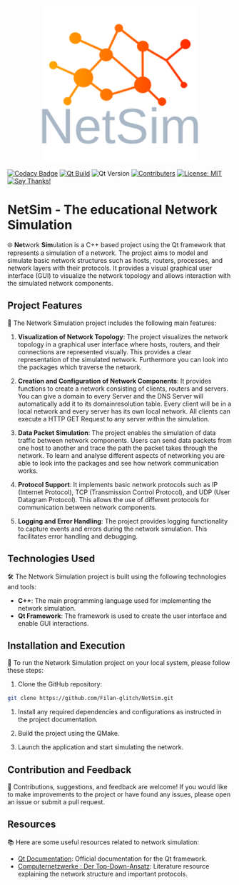 <p align="center">
  <img src="assets/full_logo.svg" alt="Alt Text" width="350">
</p>

[![Codacy Badge](https://app.codacy.com/project/badge/Grade/c040d5aae28c4d82846cc95cce931988)](https://app.codacy.com/gh/Filan-glitch/NetSim/dashboard?utm_source=gh&utm_medium=referral&utm_content=&utm_campaign=Badge_grade)
[![Qt Build](https://img.shields.io/badge/Qt-qmake-green.svg)](https://doc.qt.io/qt-6/qmake-manual.html)
![Qt Version](https://img.shields.io/badge/Qt-6.5.2-green?link=https%3A%2F%2Fwiki.qt.io%2FQt_6.5_Release)
[![Contributers](https://badgen.net/github/contributors/Filan-glitch/NetSim?label=Contributers)](https://github.com/Filan-glitch/NetSim/graphs/contributors)
[![License: MIT](https://badgen.net/github/license/Filan-glitch/NetSim?label=License)](https://github.com/Filan-glitch/NetSim/blob/main/LICENSE)
[![Say Thanks!](https://img.shields.io/badge/Say%20Thanks-!-1EAEDB.svg)](https://saythanks.io/to/Filan-glitch)

# NetSim - The educational Network Simulation

🌐 **Net**work **Sim**ulation is a C++ based project using the Qt framework that represents a simulation of a network. The project aims to model and simulate basic network structures such as hosts, routers, processes, and network layers with their protocols. It provides a visual graphical user interface (GUI) to visualize the network topology and allows interaction with the simulated network components.

## Project Features

🚀 The Network Simulation project includes the following main features:

1.  **Visualization of Network Topology**: The project visualizes the network topology in a graphical user interface where hosts, routers, and their connections are represented visually. This provides a clear representation of the simulated network. Furthermore you can look into the packages which traverse the network.

1.  **Creation and Configuration of Network Components**: It provides functions to create a network consisting of clients, routers and servers. You can give a domain to every Server and the DNS Server will automatically add it to its domainresolution table. Every client will be in a local network and every server has its own local network. All clients can execute a HTTP GET Request to any server within the simulation. 

1.  **Data Packet Simulation**: The project enables the simulation of data traffic between network components. Users can send data packets from one host to another and trace the path the packet takes through the network. To learn and analyse different aspects of networking you are able to look into the packages and see how network communication works.

1.  **Protocol Support**: It implements basic network protocols such as IP (Internet Protocol), TCP (Transmission Control Protocol), and UDP (User Datagram Protocol). This allows the use of different protocols for communication between network components.

1.  **Logging and Error Handling**: The project provides logging functionality to capture events and errors during the network simulation. This facilitates error handling and debugging.

## Technologies Used

🛠️ The Network Simulation project is built using the following technologies and tools:

-  **C++**: The main programming language used for implementing the network simulation.
-  **Qt Framework**: The framework is used to create the user interface and enable GUI interactions.

## Installation and Execution

🔧 To run the Network Simulation project on your local system, please follow these steps:

1.  Clone the GitHub repository:

   ```bash
   git clone https://github.com/Filan-glitch/NetSim.git
   ```

1.  Install any required dependencies and configurations as instructed in the project documentation.

1.  Build the project using the QMake.

1.  Launch the application and start simulating the network.

## Contribution and Feedback

🤝 Contributions, suggestions, and feedback are welcome! If you would like to make improvements to the project or have found any issues, please open an issue or submit a pull request.

## Resources

📚 Here are some useful resources related to network simulation:

-  [Qt Documentation](https://doc.qt.io/): Official documentation for the Qt framework.
-  [Computernetzwerke : Der Top-Down-Ansatz](https://books.google.de/books?id=36vPdcV78YkC&printsec=copyright&hl=de#v=onepage&q&f=false): Literature resource explaining the network structure and important protocols.
